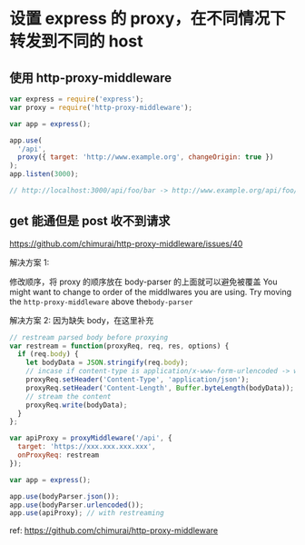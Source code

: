 # 设置 express 的 proxy，在不同情况下转发到不同的 host

## 使用 http-proxy-middleware

```js
var express = require('express');
var proxy = require('http-proxy-middleware');

var app = express();

app.use(
  '/api',
  proxy({ target: 'http://www.example.org', changeOrigin: true })
);
app.listen(3000);

// http://localhost:3000/api/foo/bar -> http://www.example.org/api/foo/bar
```

## get 能通但是 post 收不到请求

<https://github.com/chimurai/http-proxy-middleware/issues/40>

解决方案 1:

修改顺序，将 proxy 的顺序放在 body-parser 的上面就可以避免被覆盖
You might want to change to order of the middlwares you are using.
Try moving the `http-proxy-middleware` above the`body-parser`

解决方案 2:
因为缺失 body，在这里补充

```js
// restream parsed body before proxying
var restream = function(proxyReq, req, res, options) {
  if (req.body) {
    let bodyData = JSON.stringify(req.body);
    // incase if content-type is application/x-www-form-urlencoded -> we need to change to application/json
    proxyReq.setHeader('Content-Type', 'application/json');
    proxyReq.setHeader('Content-Length', Buffer.byteLength(bodyData));
    // stream the content
    proxyReq.write(bodyData);
  }
};

var apiProxy = proxyMiddleware('/api', {
  target: 'https://xxx.xxx.xxx.xxx',
  onProxyReq: restream
});

var app = express();

app.use(bodyParser.json());
app.use(bodyParser.urlencoded());
app.use(apiProxy); // with restreaming
```

ref:
<https://github.com/chimurai/http-proxy-middleware>
